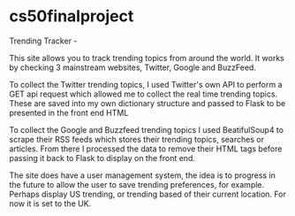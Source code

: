# cs50finalproject
Trending Tracker - 

This site allows you to track trending topics from around the world. 
It works by checking 3 mainstream websites, Twitter, Google and BuzzFeed. 

To collect the Twitter trending topics, I used Twitter's own API to perform a GET api request which allowed me to collect the real time trending topics. These are saved into my own dictionary structure and passed to Flask to be presented in the front end HTML

To collect the Google and Buzzfeed trending topics I used BeatifulSoup4 to scrape their RSS feeds which stores their trending topics, searches or articles. From there I processed the data to remove their HTML tags before passing it back to Flask to display on the front end.

The site does have a user management system, the idea is to progress in the future to allow the user to save trending preferences, for example. Perhaps display US trending, or trending based of their current location. For now it is set to the UK.